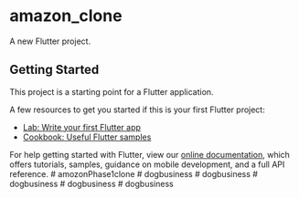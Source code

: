 # amazon_clone

A new Flutter project.

## Getting Started

This project is a starting point for a Flutter application.

A few resources to get you started if this is your first Flutter project:

- [Lab: Write your first Flutter app](https://flutter.dev/docs/get-started/codelab)
- [Cookbook: Useful Flutter samples](https://flutter.dev/docs/cookbook)

For help getting started with Flutter, view our
[online documentation](https://flutter.dev/docs), which offers tutorials,
samples, guidance on mobile development, and a full API reference.
#   a m o z o n P h a s e 1 c l o n e  
 #   d o g b u s i n e s s  
 #   d o g b u s i n e s s  
 #   d o g b u s i n e s s  
 #   d o g b u s i n e s s  
 #   d o g b u s i n e s s  
 